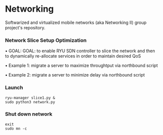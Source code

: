 # Networking
Softwarized and virtualized mobile networks (aka Networking II) group project's repository.

### Network Slice Setup Optimization

• GOAL: GOAL: to enable RYU SDN controller to slice the network and then to dynamically re-allocate services in order to maintain desired QoS

• Example 1: migrate a server to maximize throughtput via northbound script

• Example 2: migrate a server to minimize delay via northbound script
### Launch
````
ryu-manager slice1.py &
sudo python3 network.py
````
### Shut down network
````
exit
sudo mn -c
````



